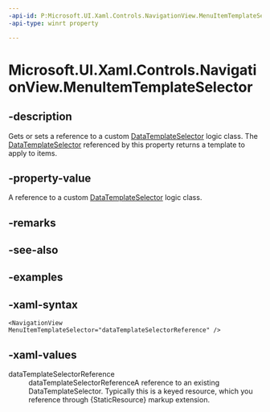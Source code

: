 ```yaml
---
-api-id: P:Microsoft.UI.Xaml.Controls.NavigationView.MenuItemTemplateSelector
-api-type: winrt property

---
```

<!-- Property syntax.
public DataTemplateSelector MenuItemTemplateSelector { get;  set; }
-->

# Microsoft.UI.Xaml.Controls.NavigationView.MenuItemTemplateSelector



## -description

Gets or sets a reference to a custom [DataTemplateSelector](/uwp/api/windows.ui.xaml.controls.datatemplateselector) logic class. The [DataTemplateSelector](/uwp/api/windows.ui.xaml.controls.datatemplateselector) referenced by this property returns a template to apply to items.



## -property-value

A reference to a custom [DataTemplateSelector](/uwp/api/windows.ui.xaml.controls.datatemplateselector) logic class.



## -remarks



## -see-also



## -examples



## -xaml-syntax

```xaml
<NavigationView MenuItemTemplateSelector="dataTemplateSelectorReference" />
```



## -xaml-values

<dl><dt>dataTemplateSelectorReference</dt><dd>dataTemplateSelectorReferenceA reference to an existing DataTemplateSelector. Typically this is a keyed resource, which you reference through {StaticResource} markup extension.</dd>
</dl>



